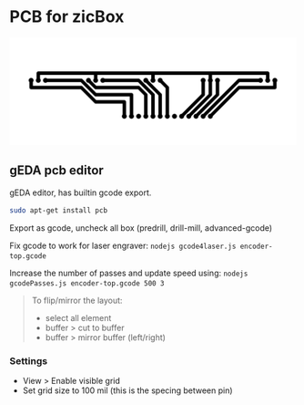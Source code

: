# PCB for zicBox

![encoder pcb](encoder-top.gcode.png "encoder pcb")

## gEDA pcb editor

gEDA editor, has builtin gcode export.

```sh
sudo apt-get install pcb
```

Export as gcode, uncheck all box (predrill, drill-mill, advanced-gcode)

Fix gcode to work for laser engraver: `nodejs gcode4laser.js encoder-top.gcode`

Increase the number of passes and update speed using: `nodejs gcodePasses.js encoder-top.gcode 500 3`

> To flip/mirror the layout: 
> - select all element
> - buffer > cut to buffer
> - buffer > mirror buffer (left/right) 

### Settings

- View > Enable visible grid
- Set grid size to 100 mil (this is the specing between pin)
